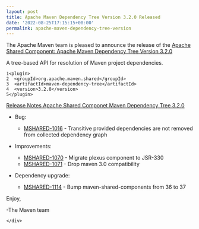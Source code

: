 ```yaml
---
layout: post
title: Apache Maven Dependency Tree Version 3.2.0 Released
date: '2022-08-25T17:15:15+00:00'
permalink: apache-maven-dependency-tree-version
---
```

<div class="post_body"><p>The Apache Maven team is pleased to announce the release of the
<a href="https://maven.apache.org/shared/maven-dependency-tree/">Apache Shared Component: Apache Maven Dependency Tree Version 3.2.0</a></p>
<p>A tree-based API for resolution of Maven project dependencies.</p>
<div class="highlight"><pre tabindex="0" class="chroma"><code class="language-xml" data-lang="xml"><span class="line"><span class="ln">1</span><span class="cl"><span class="nt">&lt;plugin&gt;</span>
</span></span><span class="line"><span class="ln">2</span><span class="cl">  <span class="nt">&lt;groupId&gt;</span>org.apache.maven.shared<span class="nt">&lt;/groupId&gt;</span>
</span></span><span class="line"><span class="ln">3</span><span class="cl">  <span class="nt">&lt;artifactId&gt;</span>maven-dependency-tree<span class="nt">&lt;/artifactId&gt;</span>
</span></span><span class="line"><span class="ln">4</span><span class="cl">  <span class="nt">&lt;version&gt;</span>3.2.0<span class="nt">&lt;/version&gt;</span>
</span></span><span class="line"><span class="ln">5</span><span class="cl"><span class="nt">&lt;/plugin&gt;</span>
</span></span></code></pre></div><p><a href="https://issues.apache.org/jira/secure/ReleaseNote.jspa?projectId=12317922&amp;version=12351759">Release Notes Apache Shared Componet Maven Dependency Tree 3.2.0</a></p>
<ul>
<li>
<p>Bug:</p>
<ul>
<li><a href="https://issues.apache.org/jira/browse/MSHARED-1016">MSHARED-1016</a> - Transitive provided dependencies are not removed from collected dependency graph</li>
</ul>
</li>
<li>
<p>Improvements:</p>
<ul>
<li><a href="https://issues.apache.org/jira/browse/MSHARED-1070">MSHARED-1070</a> - Migrate plexus component to JSR-330</li>
<li><a href="https://issues.apache.org/jira/browse/MSHARED-1071">MSHARED-1071</a> - Drop maven 3.0 compatibility</li>
</ul>
</li>
<li>
<p>Dependency upgrade:</p>
<ul>
<li><a href="https://issues.apache.org/jira/browse/MSHARED-1114">MSHARED-1114</a> - Bump maven-shared-components from 36 to 37</li>
</ul>
</li>
</ul>
<p>Enjoy,</p>
<p>-The Maven team</p>

    </div>
